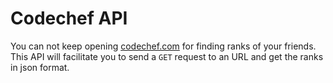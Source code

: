 Codechef API
======

You can not keep opening [codechef.com](http://codechef.com) for finding ranks of your friends.
This API will facilitate you to send a ``GET`` request to an URL and get the ranks in json format.

